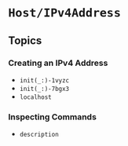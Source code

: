 # ``Host/IPv4Address``

## Topics

### Creating an IPv4 Address

- ``init(_:)-1vyzc``
- ``init(_:)-7bgx3``
- ``localhost``

### Inspecting Commands

- ``description``
